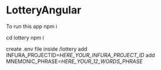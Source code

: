 # LotteryAngular
To run this app 
npm i

cd lottery
npm i

create .env file inside /lottery
add INFURA_PROJECTID=*HERE_YOUR_INFURA_PROJECT_ID*
add MNEMONIC_PHRASE=*HERE_YOUR_12_WORDS_PHRASE*
